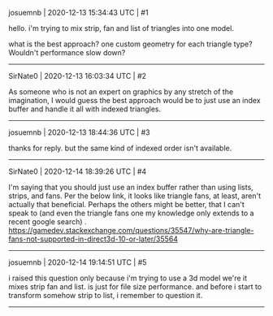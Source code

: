 josuemnb | 2020-12-13 15:34:43 UTC | #1

hello.
i'm trying to mix strip, fan and list of triangles into one model.

what is the best approach?
one custom geometry for each triangle type? Wouldn't performance slow down?

-------------------------

SirNate0 | 2020-12-13 16:03:34 UTC | #2

As someone who is not an expert on graphics by any stretch of the imagination, I would guess the best approach would be to just use an index buffer and handle it all with indexed triangles.

-------------------------

josuemnb | 2020-12-13 18:44:36 UTC | #3

thanks for reply.
but the same kind of indexed order isn't available.

-------------------------

SirNate0 | 2020-12-14 18:39:26 UTC | #4

I'm saying that you should just use an index buffer rather than using lists, strips, and fans. Per the below link, it looks like triangle fans, at least, aren't actually that beneficial. Perhaps the others might be better, that I can't speak to (and even the triangle fans one my knowledge only extends to a recent google search) .
https://gamedev.stackexchange.com/questions/35547/why-are-triangle-fans-not-supported-in-direct3d-10-or-later/35564

-------------------------

josuemnb | 2020-12-14 19:14:51 UTC | #5

i raised this question only because i'm trying to use a 3d model we're it mixes strip fan and list.
is just for file size performance.
and before i start to transform somehow strip to list, i remember to question it.

-------------------------

